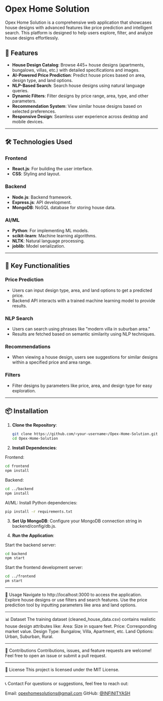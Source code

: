 # Opex Home Solution

Opex Home Solution is a comprehensive web application that showcases house designs with advanced features like price prediction and intelligent search. This platform is designed to help users explore, filter, and analyze house designs effortlessly.

## 🚀 Features
- **House Design Catalog**: Browse 445+ house designs (apartments, bungalows, villas, etc.) with detailed specifications and images.
- **AI-Powered Price Prediction**: Predict house prices based on area, design type, and land options.
- **NLP-Based Search**: Search house designs using natural language queries.
- **Dynamic Filters**: Filter designs by price range, area, type, and other parameters.
- **Recommendation System**: View similar house designs based on selected preferences.
- **Responsive Design**: Seamless user experience across desktop and mobile devices.

---

## 🛠️ Technologies Used
### Frontend
- **React.js**: For building the user interface.
- **CSS**: Styling and layout.

### Backend
- **Node.js**: Backend framework.
- **Express.js**: API development.
- **MongoDB**: NoSQL database for storing house data.

### AI/ML
- **Python**: For implementing ML models.
- **scikit-learn**: Machine learning algorithms.
- **NLTK**: Natural language processing.
- **joblib**: Model serialization.

---

## 🔮 Key Functionalities
### Price Prediction
- Users can input design type, area, and land options to get a predicted price.
- Backend API interacts with a trained machine learning model to provide results.

### NLP Search
- Users can search using phrases like "modern villa in suburban area."
- Results are fetched based on semantic similarity using NLP techniques.

### Recommendations
- When viewing a house design, users see suggestions for similar designs within a specified price and area range.

### Filters
- Filter designs by parameters like price, area, and design type for easy exploration.

---

## 📦 Installation
1. **Clone the Repository**:
   ```bash
   git clone https://github.com/<your-username>/Opex-Home-Solution.git
   cd Opex-Home-Solution


2. **Install Dependencies**:

Frontend:
```bash Copy code
cd frontend
npm install
```

Backend:
```bash Copy code
cd ../backend
npm install
```

AI/ML:
Install Python dependencies:
```bash Copy code
pip install -r requirements.txt
```


3. **Set Up MongoDB**:
   Configure your MongoDB connection string in backend/config/db.js.


4. **Run the Application**:
  
Start the backend server:
```bash Copy code
cd backend
npm start
```

Start the frontend development server:
```bash Copy code
cd ../frontend
pm start
```

---

🌟 Usage
Navigate to http://localhost:3000 to access the application.
Explore house designs or use filters and search features.
Use the price prediction tool by inputting parameters like area and land options.

---

📊 Dataset
The training dataset (cleaned_house_data.csv) contains realistic house design attributes like:
Area: Size in square feet.
Price: Corresponding market value.
Design Type: Bungalow, Villa, Apartment, etc.
Land Options: Urban, Suburban, Rural.

---

🤝 Contributions
Contributions, issues, and feature requests are welcome!
Feel free to open an issue or submit a pull request.

---

🧾 License
This project is licensed under the MIT License.

---

📞 Contact
For questions or suggestions, feel free to reach out:

Email: opexhomesolutions@gmail.com
GitHub: [@INFINITYASH](https://github.com/INFINITYASH3699/Opex-Home-Solution-React-Node-ML-)

